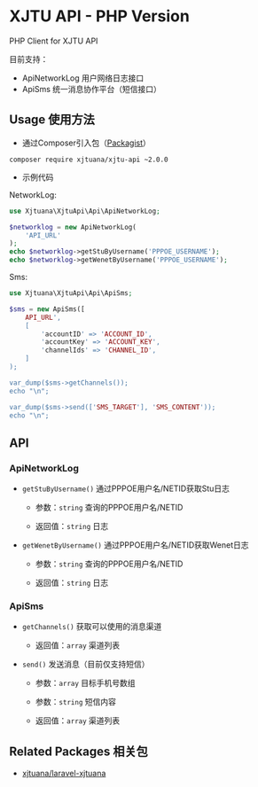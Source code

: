 # XJTU API - PHP Version

PHP Client for XJTU API

目前支持：
- ApiNetworkLog 用户网络日志接口
- ApiSms 统一消息协作平台（短信接口）

## Usage 使用方法

- 通过Composer引入包（[Packagist](https://packagist.org/packages/xjtuana/xjtu-api)）

```shell
composer require xjtuana/xjtu-api ~2.0.0
```

- 示例代码

NetworkLog:

```php
use Xjtuana\XjtuApi\Api\ApiNetworkLog;

$networklog = new ApiNetworkLog(
    'API_URL'
);
echo $networklog->getStuByUsername('PPPOE_USERNAME');
echo $networklog->getWenetByUsername('PPPOE_USERNAME');
```

Sms:

```php
use Xjtuana\XjtuApi\Api\ApiSms;

$sms = new ApiSms([
    API_URL',
    [
        'accountID' => 'ACCOUNT_ID',
        'accountKey' => 'ACCOUNT_KEY',
        'channelIds' => 'CHANNEL_ID',
    ]
);

var_dump($sms->getChannels());
echo "\n";

var_dump($sms->send(['SMS_TARGET'], 'SMS_CONTENT'));
echo "\n";
```

## API

### ApiNetworkLog

- `getStuByUsername()` 通过PPPOE用户名/NETID获取Stu日志

    - 参数：`string` 查询的PPPOE用户名/NETID

    - 返回值：`string` 日志

- `getWenetByUsername()` 通过PPPOE用户名/NETID获取Wenet日志

    - 参数：`string` 查询的PPPOE用户名/NETID

    - 返回值：`string` 日志

### ApiSms

- `getChannels()` 获取可以使用的消息渠道

    - 返回值：`array` 渠道列表
    

- `send()` 发送消息（目前仅支持短信）

    - 参数：`array` 目标手机号数组

    - 参数：`string` 短信内容

    - 返回值：`array` 渠道列表
    

## Related Packages 相关包

- [xjtuana/laravel-xjtuana](https://git.xjtuana.com/xjtuana/laravel-xjtuana)

